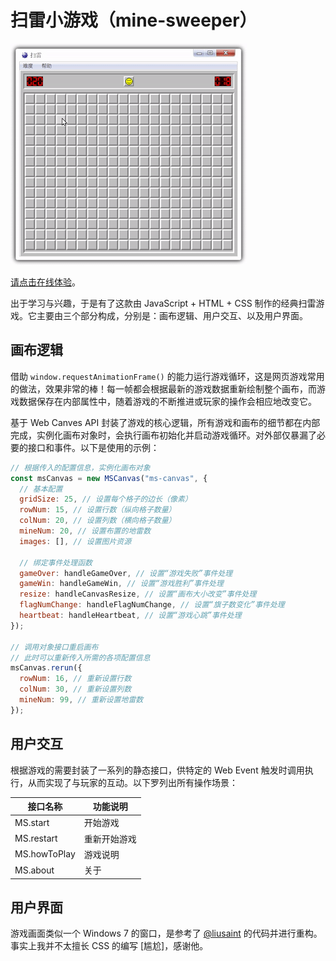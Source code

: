 # 扫雷小游戏（mine-sweeper）

![示例图](./imgs/sample.gif)

[请点击在线体验](https://itabbot.com/mine-sweeper/src/index.html)。

出于学习与兴趣，于是有了这款由 JavaScript + HTML + CSS 制作的经典扫雷游戏。它主要由三个部分构成，分别是：画布逻辑、用户交互、以及用户界面。

## 画布逻辑

借助 `window.requestAnimationFrame()` 的能力运行游戏循环，这是网页游戏常用的做法，效果非常的棒！每一帧都会根据最新的游戏数据重新绘制整个画布，而游戏数据保存在内部属性中，随着游戏的不断推进或玩家的操作会相应地改变它。

基于 Web Canves API 封装了游戏的核心逻辑，所有游戏和画布的细节都在内部完成，实例化画布对象时，会执行画布初始化并启动游戏循环。对外部仅暴漏了必要的接口和事件。以下是使用的示例：

```javascript
// 根据传入的配置信息，实例化画布对象
const msCanvas = new MSCanvas("ms-canvas", {
  // 基本配置
  gridSize: 25, // 设置每个格子的边长（像素）
  rowNum: 15, // 设置行数（纵向格子数量）
  colNum: 20, // 设置列数（横向格子数量）
  mineNum: 20, // 设置布置的地雷数
  images: [], // 设置图片资源

  // 绑定事件处理函数
  gameOver: handleGameOver, // 设置“游戏失败”事件处理
  gameWin: handleGameWin, // 设置“游戏胜利”事件处理
  resize: handleCanvasResize, // 设置“画布大小改变”事件处理
  flagNumChange: handleFlagNumChange, // 设置“旗子数变化”事件处理
  heartbeat: handleHeartbeat, // 设置“游戏心跳”事件处理
});

// 调用对象接口重启画布
// 此时可以重新传入所需的各项配置信息
msCanvas.rerun({
  rowNum: 16, // 重新设置行数
  colNum: 30, // 重新设置列数
  mineNum: 99, // 重新设置地雷数
});
```

## 用户交互

根据游戏的需要封装了一系列的静态接口，供特定的 Web Event 触发时调用执行，从而实现了与玩家的互动。以下罗列出所有操作场景：

| 接口名称     | 功能说明     |
| ------------ | ------------ |
| MS.start     | 开始游戏     |
| MS.restart   | 重新开始游戏 |
| MS.howToPlay | 游戏说明     |
| MS.about     | 关于         |

## 用户界面

游戏画面类似一个 Windows 7 的窗口，是参考了 [@liusaint](https://github.com/liusaint) 的代码并进行重构。事实上我并不太擅长 CSS 的编写 [尴尬]，感谢他。
